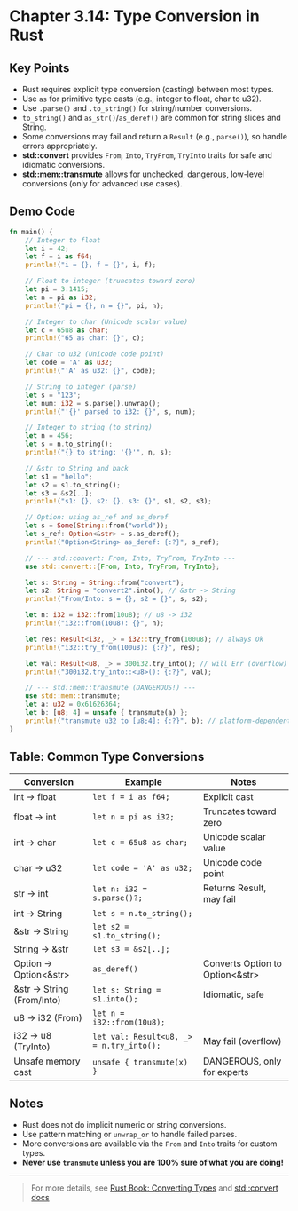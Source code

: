 # Chapter 3.14: Type Conversion in Rust

## Key Points

- Rust requires explicit type conversion (casting) between most types.
- Use `as` for primitive type casts (e.g., integer to float, char to u32).
- Use `.parse()` and `.to_string()` for string/number conversions.
- `to_string()` and `as_str()`/`as_deref()` are common for string slices and String.
- Some conversions may fail and return a `Result` (e.g., `parse()`), so handle errors appropriately.
- **std::convert** provides `From`, `Into`, `TryFrom`, `TryInto` traits for safe and idiomatic conversions.
- **std::mem::transmute** allows for unchecked, dangerous, low-level conversions (only for advanced use cases).

## Demo Code

```rust
fn main() {
    // Integer to float
    let i = 42;
    let f = i as f64;
    println!("i = {}, f = {}", i, f);

    // Float to integer (truncates toward zero)
    let pi = 3.1415;
    let n = pi as i32;
    println!("pi = {}, n = {}", pi, n);

    // Integer to char (Unicode scalar value)
    let c = 65u8 as char;
    println!("65 as char: {}", c);

    // Char to u32 (Unicode code point)
    let code = 'A' as u32;
    println!("'A' as u32: {}", code);

    // String to integer (parse)
    let s = "123";
    let num: i32 = s.parse().unwrap();
    println!("'{}' parsed to i32: {}", s, num);

    // Integer to string (to_string)
    let n = 456;
    let s = n.to_string();
    println!("{} to string: '{}'", n, s);

    // &str to String and back
    let s1 = "hello";
    let s2 = s1.to_string();
    let s3 = &s2[..];
    println!("s1: {}, s2: {}, s3: {}", s1, s2, s3);

    // Option: using as_ref and as_deref
    let s = Some(String::from("world"));
    let s_ref: Option<&str> = s.as_deref();
    println!("Option<String> as_deref: {:?}", s_ref);

    // --- std::convert: From, Into, TryFrom, TryInto ---
    use std::convert::{From, Into, TryFrom, TryInto};

    let s: String = String::from("convert");
    let s2: String = "convert2".into(); // &str -> String
    println!("From/Into: s = {}, s2 = {}", s, s2);

    let n: i32 = i32::from(10u8); // u8 -> i32
    println!("i32::from(10u8): {}", n);

    let res: Result<i32, _> = i32::try_from(100u8); // always Ok
    println!("i32::try_from(100u8): {:?}", res);

    let val: Result<u8, _> = 300i32.try_into(); // will Err (overflow)
    println!("300i32.try_into::<u8>(): {:?}", val);

    // --- std::mem::transmute (DANGEROUS!) ---
    use std::mem::transmute;
    let a: u32 = 0x61626364;
    let b: [u8; 4] = unsafe { transmute(a) };
    println!("transmute u32 to [u8;4]: {:?}", b); // platform-dependent
}
```

## Table: Common Type Conversions

| Conversion                | Example                          | Notes                              |
|---------------------------|----------------------------------|------------------------------------|
| int → float               | `let f = i as f64;`              | Explicit cast                      |
| float → int               | `let n = pi as i32;`             | Truncates toward zero              |
| int → char                | `let c = 65u8 as char;`          | Unicode scalar value               |
| char → u32                | `let code = 'A' as u32;`         | Unicode code point                 |
| str → int                 | `let n: i32 = s.parse()?;`       | Returns Result, may fail           |
| int → String              | `let s = n.to_string();`         |                                    |
| &str → String             | `let s2 = s1.to_string();`        |                                    |
| String → &str             | `let s3 = &s2[..];`              |                                    |
| Option<String> → Option<&str> | `as_deref()`                  | Converts Option<String> to Option<&str> |
| &str → String (From/Into) | `let s: String = s1.into();`     | Idiomatic, safe                    |
| u8 → i32 (From)           | `let n = i32::from(10u8);`       |                                    |
| i32 → u8 (TryInto)        | `let val: Result<u8, _> = n.try_into();` | May fail (overflow)      |
| Unsafe memory cast        | `unsafe { transmute(x) }`        | DANGEROUS, only for experts        |

## Notes

- Rust does not do implicit numeric or string conversions.
- Use pattern matching or `unwrap_or` to handle failed parses.
- More conversions are available via the `From` and `Into` traits for custom types.
- **Never use `transmute` unless you are 100% sure of what you are doing!**

---

> For more details, see [Rust Book: Converting Types](https://doc.rust-lang.org/book/ch03-05-control-flow.html#converting-between-types) and [std::convert docs](https://doc.rust-lang.org/std/convert/index.html)
